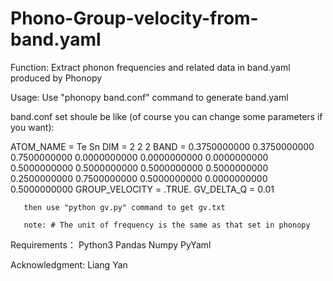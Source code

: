 # Phono-Group-velocity-from-band.yaml

Function: Extract phonon frequencies and related data in  band.yaml produced by Phonopy

Usage: Use "phonopy band.conf" command to generate band.yaml

band.conf set shoule be like (of course you can change some parameters if you want): 

ATOM_NAME = Te Sn
DIM = 2 2 2
BAND = 0.3750000000   0.3750000000   0.7500000000 0.0000000000   0.0000000000   0.0000000000  0.5000000000   0.5000000000   0.5000000000 0.5000000000   0.2500000000   0.7500000000 0.5000000000   0.0000000000   0.5000000000
GROUP_VELOCITY = .TRUE.
GV_DELTA_Q = 0.01

       then use "python gv.py" command to get gv.txt
       
       note: # The unit of frequency is the same as that set in phonopy
       
Requirements： Python3 Pandas Numpy PyYaml

Acknowledgment: Liang Yan
